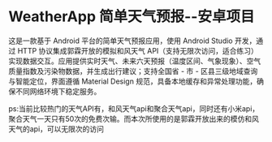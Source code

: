 # WeatherApp  简单天气预报--安卓项目

这是一款基于 Android 平台的简单天气预报应用，使用 Android Studio 开发，通过 HTTP 协议集成郭霖开放的模拟和风天气 API（支持无限次访问，适合练习）实现数据交互。应用提供实时天气、未来六天预报（温度区间、气象现象）、空气质量指数及污染物数据，并生成出行建议；支持全国省 - 市 - 区县三级地域查询与智能定位，界面遵循 Material Design 规范，具备本地缓存和异常处理功能，确保不同网络环境下稳定服务。

ps:当前比较热门的天气API有，和风天气api和聚合天气api，同时还有小米api，聚合天气一天只有50次的免费次输。而本次所使用的是郭霖开放出来的模仿和风天气的api，可以无限次的访问
